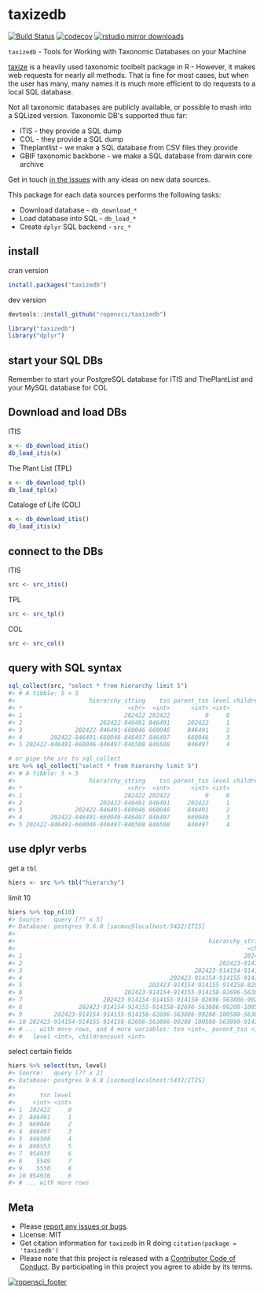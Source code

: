 taxizedb
========



[![Build Status](https://travis-ci.org/ropensci/taxizedb.svg?branch=master)](https://travis-ci.org/ropensci/taxizedb)
[![codecov](https://codecov.io/gh/ropensci/taxizedb/branch/master/graph/badge.svg)](https://codecov.io/gh/ropensci/taxizedb)
[![rstudio mirror downloads](http://cranlogs.r-pkg.org/badges/taxizedb)](https://github.com/metacran/cranlogs.app)

`taxizedb` - Tools for Working with Taxonomic Databases on your Machine

[taxize](https://github.com/ropensci/taxize) is a heavily used taxonomic toolbelt
package in R - However, it makes web requests for nearly all methods. That is fine
for most cases, but when the user has many, many names it is much more efficient
to do requests to a local SQL database.

Not all taxonomic databases are publicly available, or possible to mash into a SQLized
version. Taxonomic DB's supported thus far:

* ITIS - they provide a SQL dump
* COL - they provide a SQL dump
* Theplantlist - we make a SQL database from CSV files they provide 
* GBIF taxonomic backbone - we make a SQL database from darwin core archive

Get in touch [in the issues](https://github.com/ropensci/taxizedb/issues) with 
any ideas on new data sources.

This package for each data sources performs the following tasks:

* Download database - `db_download_*`
* Load database into SQL - `db_load_*`
* Create `dplyr` SQL backend - `src_*`

## install

cran version


```r
install.packages("taxizedb")
```

dev version


```r
devtools::install_github("ropensci/taxizedb")
```


```r
library("taxizedb")
library("dplyr")
```

## start your SQL DBs

Remember to start your PostgreSQL database for ITIS and ThePlantList and your MySQL database for COL

## Download and load DBs

ITIS


```r
x <- db_download_itis()
db_load_itis(x)
```

The Plant List (TPL)


```r
x <- db_download_tpl()
db_load_tpl(x)
```

Cataloge of Life (COL)


```r
x <- db_download_itis()
db_load_itis(x)
```

## connect to the DBs

ITIS


```r
src <- src_itis()
```

TPL


```r
src <- src_tpl()
```

COL


```r
src <- src_col()
```

## query with SQL syntax


```r
sql_collect(src, "select * from hierarchy limit 5")
#> # A tibble: 5 × 5
#>                     hierarchy_string    tsn parent_tsn level childrencount
#> *                              <chr>  <int>      <int> <int>         <int>
#> 1                             202422 202422          0     0        145330
#> 2                      202422-846491 846491     202422     1          2666
#> 3               202422-846491-660046 660046     846491     2          2654
#> 4        202422-846491-660046-846497 846497     660046     3             7
#> 5 202422-846491-660046-846497-846508 846508     846497     4             6
```


```r
# or pipe the src to sql_collect
src %>% sql_collect("select * from hierarchy limit 5")
#> # A tibble: 5 × 5
#>                     hierarchy_string    tsn parent_tsn level childrencount
#> *                              <chr>  <int>      <int> <int>         <int>
#> 1                             202422 202422          0     0        145330
#> 2                      202422-846491 846491     202422     1          2666
#> 3               202422-846491-660046 660046     846491     2          2654
#> 4        202422-846491-660046-846497 846497     660046     3             7
#> 5 202422-846491-660046-846497-846508 846508     846497     4             6
```

## use dplyr verbs

get a `tbl`


```r
hiers <- src %>% tbl("hierarchy")
```

limit 10


```r
hiers %>% top_n(10)
#> Source:   query [?? x 5]
#> Database: postgres 9.6.0 [sacmac@localhost:5432/ITIS]
#> 
#>                                                       hierarchy_string
#>                                                                  <chr>
#> 1                                                               202423
#> 2                                                        202423-914154
#> 3                                                 202423-914154-914155
#> 4                                          202423-914154-914155-914158
#> 5                                    202423-914154-914155-914158-82696
#> 6                             202423-914154-914155-914158-82696-563886
#> 7                       202423-914154-914155-914158-82696-563886-99208
#> 8                202423-914154-914155-914158-82696-563886-99208-100500
#> 9         202423-914154-914155-914158-82696-563886-99208-100500-563890
#> 10 202423-914154-914155-914158-82696-563886-99208-100500-563890-914213
#> # ... with more rows, and 4 more variables: tsn <int>, parent_tsn <int>,
#> #   level <int>, childrencount <int>
```

select certain fields


```r
hiers %>% select(tsn, level)
#> Source:   query [?? x 2]
#> Database: postgres 9.6.0 [sacmac@localhost:5432/ITIS]
#> 
#>       tsn level
#>     <int> <int>
#> 1  202422     0
#> 2  846491     1
#> 3  660046     2
#> 4  846497     3
#> 5  846508     4
#> 6  846553     5
#> 7  954935     6
#> 8    5549     7
#> 9    5550     8
#> 10 954936     6
#> # ... with more rows
```

## Meta

* Please [report any issues or bugs](https://github.com/ropensci/taxizedb/issues).
* License: MIT
* Get citation information for `taxizedb` in R doing `citation(package = 'taxizedb')`
* Please note that this project is released with a [Contributor Code of Conduct](CONDUCT.md). By participating in this project you agree to abide by its terms.

[![ropensci_footer](https://ropensci.org/public_images/github_footer.png)](https://ropensci.org)
